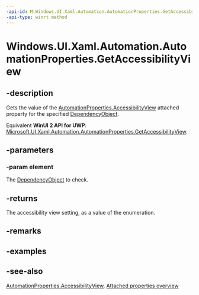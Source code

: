 ```yaml
---
-api-id: M:Windows.UI.Xaml.Automation.AutomationProperties.GetAccessibilityView(Windows.UI.Xaml.DependencyObject)
-api-type: winrt method
---
```


<!-- Method syntax
public Windows.UI.Xaml.Automation.Peers.AccessibilityView GetAccessibilityView(Windows.UI.Xaml.DependencyObject element)
-->

# Windows.UI.Xaml.Automation.AutomationProperties.GetAccessibilityView

## -description
Gets the value of the [AutomationProperties.AccessibilityView](automationproperties_accessibilityview.md) attached property for the specified [DependencyObject](../windows.ui.xaml/dependencyobject.md).

Equivalent **WinUI 2 API for UWP**: [Microsoft.UI.Xaml.Automation.AutomationProperties.GetAccessibilityView](/windows/winui/api/microsoft.ui.xaml.automation.automationproperties.getaccessibilityview).

## -parameters
### -param element
The [DependencyObject](../windows.ui.xaml/dependencyobject.md) to check.

## -returns
The accessibility view setting, as a value of the enumeration.

## -remarks

## -examples

## -see-also

[AutomationProperties.AccessibilityView](automationproperties_accessibilityview.md), [Attached properties overview](/windows/uwp/xaml-platform/attached-properties-overview)
